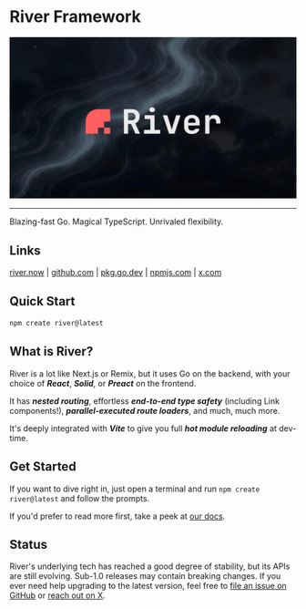 # River Framework

<img src="internal/site/assets/public/river-banner.webp" alt="River banner">

---

Blazing-fast Go. Magical TypeScript. Unrivaled flexibility.

## Links

[river.now](https://river.now) |
[github.com](https://github.com/river-now/river) |
[pkg.go.dev](https://pkg.go.dev/github.com/river-now/river) |
[npmjs.com](https://www.npmjs.com/package/river.now) |
[x.com](https://x.com/riverframework)

## Quick Start

```sh
npm create river@latest
```

## What is River?

River is a lot like Next.js or Remix, but it uses Go on the backend, with your
choice of **_React_**, **_Solid_**, or **_Preact_** on the frontend.

It has **_nested routing_**, effortless **_end-to-end type safety_** (including
Link components!), **_parallel-executed route loaders_**, and much, much more.

It's deeply integrated with **_Vite_** to give you full **_hot module
reloading_** at dev-time.

## Get Started

If you want to dive right in, just open a terminal and run
`npm create river@latest` and follow the prompts.

If you'd prefer to read more first, take a peek at
[our docs](https://river.now/docs).

## Status

River's underlying tech has reached a good degree of stability, but its APIs are
still evolving. Sub-1.0 releases may contain breaking changes. If you ever need
help upgrading to the latest version, feel free to
[file an issue on GitHub](https://github.com/river-now/river) or
[reach out on X](https://x.com/riverframework).
